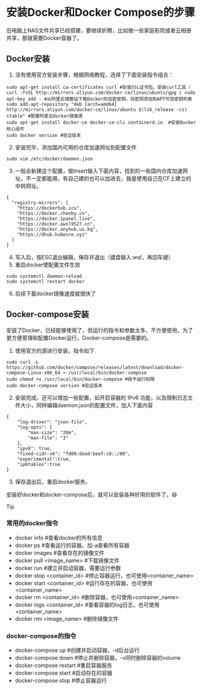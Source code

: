 # 安装Docker和Docker Compose的步骤

旧电脑上NAS文件共享已经搭建，要继续折腾，比如做一些家庭影院或者云相册共享，那就需要Docker容器了。

## Docker安装
1. 没有使用官方安装步骤，根据网络教程，选择了下面安装指令组合：

```
sudo apt-get install ca-certificates curl #安装SSL证书包，安装curl工具（
curl -fsSL http://mirrors.aliyun.com/docker-ce/linux/ubuntu/gpg | sudo apt-key add - #从阿里云镜像站下载Docker的加密密钥，将密钥添加到APT可信密钥列表
sudo add-apt-repository "deb [arch=amd64] http://mirrors.aliyun.com/docker-ce/linux/ubuntu $(lsb_release -cs) stable" #配置阿里云Docker镜像源
sudo apt-get install docker-ce docker-ce-cli containerd.io  #安装Docker核心组件
sudo docker version #验证版本
```
2. 安装完毕，添加国内可用的仓库加速网址到配置文件
```
sudo vim /etc/docker/daemon.json
```
3. 一般会新建这个配置，按Insert输入下面内容，找到的一些国内仓库加速网址，不一定都能用，有自己建的也可以加进去，我是使用自己在CF上建立的中转网址。
```
{
  "registry-mirrors": [
    "https://dockerhub.icu",
    "https://docker.chenby.cn",
    "https://docker.1panel.live",
    "https://docker.awsl9527.cn",
    "https://docker.anyhub.us.kg",
    "https://dhub.kubesre.xyz"
  ]
}

```
4. 写入后，按ESC退出编辑，保存并退出（键盘输入:wq!，再回车键）
5. 重启docker使配置文件生效
```
sudo systemctl daemon-reload
sudo systemctl restart docker
```
6. 后续下载docker镜像速度就很快了

## Docker-compose安装
安装了Docker，已经能够使用了，但运行的指令和参数太多，不方便使用，为了更方便管理和配置Docker运行，Docker-compose是需要的。
1. 使用官方的源进行安装，指令如下
```
sudo curl -L https://github.com/docker/compose/releases/latest/download/docker-compose-Linux-x86_64 > /usr/local/bin/docker-compose
sudo chmod +x /usr/local/bin/docker-compose #授予运行权限
sudo docker-compose version #验证版本
```
2. 安装完成，还可以增加一些配置，如开启容器的 IPv6 功能，以及限制日志文件大小，同样编辑daemon.json的配置文件，加入下面内容
```
{
    "log-driver": "json-file",
    "log-opts": {
        "max-size": "20m",
        "max-file": "3"
    },
    "ipv6": true,
    "fixed-cidr-v6": "fd00:dead:beef:c0::/80",
    "experimental":true,
    "ip6tables":true
}
```
3. 保存退出后，重启docker服务。

安装好docker和docker-compose后，就可以安装各种好用的软件了。:smile:

> [!Tip] 
> ### 常用的docker指令
> - docker info #查看docker的所有信息
> - docker ps #查看运行的容器，加-a查看所有容器
> - docker images #查看存在的镜像文件
> - docker pull <image_name> #下载镜像文件
> - docker run #建立并启动容器，需要运行参数
> - docker stop <container_id> #停止容器运行，也可使用<container_name>
> - docker start <container_id> #运行存在的容器，也可使用<container_name>
> - docker rm <container_id> #删除容器，也可使用<container_name>
> - docker logs <container_id> #查看容器的log日志，也可使用<container_name>
> - docker rmi <image_name> #删除镜像文件
>
>### docker-compose的指令
> - docker-compose up #创建并启动容器，-d后台运行
> - docker-compose down #停止并删除容器，-v同时删除容器的volume
> - docker-compose restart #重启容器服务
> - docker-compose start #启动存在的容器
> - docker-compose stop #停止容器运行
> 
